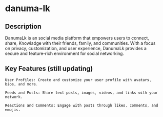 # danuma-lk

## Description

DanumaLk is an social media platform that empowers users to connect, share, Knowladge with their friends, family, and communities. With a focus on privacy, customization, and user experience, DanumaLk provides a secure and feature-rich environment for social networking.


## Key Features (still updating)

    User Profiles: Create and customize your user profile with avatars, bios, and more.

    Feeds and Posts: Share text posts, images, videos, and links with your network.

    Reactions and Comments: Engage with posts through likes, comments, and emojis.

 
